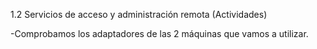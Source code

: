 1.2 Servicios de acceso y administración remota (Actividades)

-Comprobamos los adaptadores de las 2 máquinas que vamos a utilizar.
